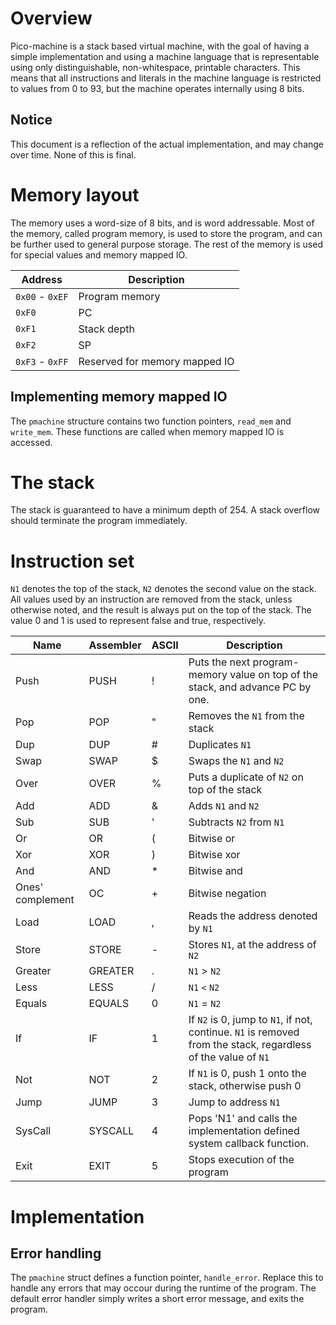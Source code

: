 # Overview
Pico-machine is a stack based virtual machine, with the goal of having a simple implementation and using a machine language that is representable using only distinguishable, non-whitespace, printable characters.
This means that all instructions and literals in the machine language is restricted to values from 0 to 93, but the machine operates internally using 8 bits.

## Notice

This document is a reflection of the actual implementation, and may change over time.
None of this is final.

# Memory layout
The memory uses a word-size of 8 bits, and is word addressable. 
Most of the memory, called program memory, is used to store the program, and can be further used to general purpose storage.
The rest of the memory is used for special values and memory mapped IO.

| Address | Description |
|---------|------------|
| `0x00` - `0xEF`| Program memory |
| `0xF0` | PC |
| `0xF1` | Stack depth |
| `0xF2` | SP | 
| `0xF3` - `0xFF` | Reserved for memory mapped IO |

## Implementing memory mapped IO
The `pmachine` structure contains two function pointers, `read_mem` and `write_mem`. These functions are called when memory mapped IO is accessed.

# The stack
The stack is guaranteed to have a minimum depth of 254. A stack overflow should terminate the program immediately.

# Instruction set
`N1` denotes the top of the stack, `N2` denotes the second value on the stack.
All values used by an instruction are removed from the stack, unless otherwise noted, and the result is always put on the top of the stack.
The value 0 and 1 is used to represent false and true, respectively.

| Name	|Assembler | ASCII |	Description |
|-------|-------|----------|---------------|
| Push	| PUSH	|!| Puts the next program-memory value on top of the stack, and advance PC by one.	|
| Pop	| POP	|"| Removes the `N1` from the stack |
| Dup	|	DUP     |#| Duplicates `N1`	|
| Swap	|	SWAP    |$| Swaps the `N1` and `N2`	|
| Over	|	OVER    |%| Puts a duplicate of `N2` on top of the stack	|
| Add	|	ADD     |&| Adds `N1` and `N2` |
| Sub	|	SUB     |'| Subtracts `N2` from `N1` |
| Or	|	OR      |(| Bitwise or |
| Xor	|	XOR     |)| Bitwise xor |
| And	|	AND     |*| Bitwise and |
| Ones' complement	| OC	|+| Bitwise negation	|
| Load  |	LOAD    |,| Reads the address denoted by `N1` |
| Store |	STORE   |-| Stores `N1`, at the address of `N2`	|
| Greater|	GREATER |.| `N1` > `N2`	|
| Less 	|	LESS    |/| `N1` `<` `N2`	|
| Equals|	EQUALS  |0| `N1` = `N2`	|
| If	|	IF      |1| If `N2` is 0, jump to `N1`, if not, continue. `N1` is removed from the stack, regardless of the value of `N1` |
| Not	|	NOT     |2| If `N1` is 0, push 1 onto the stack, otherwise push 0 |
| Jump	|	JUMP    |3| Jump to address `N1`	|
| SysCall|	SYSCALL |4| Pops 'N1' and calls the implementation defined system callback function. |
| Exit	|	EXIT	|5|	Stops execution of the program |


# Implementation
## Error handling
The `pmachine` struct defines a function pointer, `handle_error`.
Replace this to handle any errors that may occour during the runtime of the program.
The default error handler simply writes a short error message, and exits the program.










